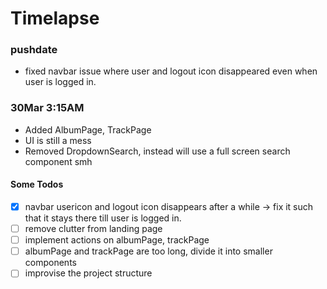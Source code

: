 # Timelapse

### pushdate

- fixed navbar issue where user and logout icon disappeared even when user is logged in.


### 30Mar 3:15AM

- Added AlbumPage, TrackPage
- UI is still a mess
- Removed DropdownSearch, instead will use a full screen search component smh
 #### Some Todos
- [x] navbar usericon and logout icon disappears after a while -> fix it such that it stays there till user is logged in.
- [ ] remove clutter from landing page
- [ ] implement actions on albumPage, trackPage
- [ ] albumPage and trackPage are too long, divide it into smaller components
- [ ] improvise the project structure